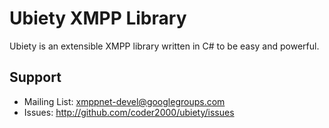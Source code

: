 Ubiety XMPP Library
===================

Ubiety is an extensible XMPP library written in C# to be easy and powerful.

Support
-------

* Mailing List: <xmppnet-devel@googlegroups.com>
* Issues: <http://github.com/coder2000/ubiety/issues>